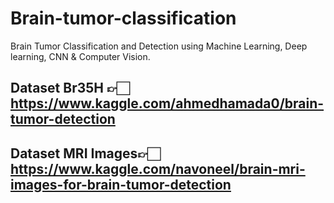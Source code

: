 # Brain-tumor-classification
Brain Tumor Classification and Detection using Machine Learning, Deep learning, CNN &amp; Computer Vision.

## Dataset Br35H 👉🏻 https://www.kaggle.com/ahmedhamada0/brain-tumor-detection
## Dataset MRI Images👉🏻 https://www.kaggle.com/navoneel/brain-mri-images-for-brain-tumor-detection
